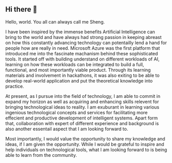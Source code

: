 ## Hi there 👋

<!--
**foo17/foo17** is a ✨ _special_ ✨ repository because its `README.md` (this file) appears on your GitHub profile.

Here are some ideas to get you started:

- 🔭 I’m currently working on ...
- 🌱 I’m currently learning ...
- 👯 I’m looking to collaborate on ...
- 🤔 I’m looking for help with ...
- 💬 Ask me about ...
- 📫 How to reach me: ...
- 😄 Pronouns: ...
- ⚡ Fun fact: ...
-->

Hello, world. You all can always call me Sheng.

I have been inspired by the immense benefits Artificial Intelligence can bring to the world and have always had strong passion in keeping abreast on how this constantly advancing technology can potentailly lend a hand for people how are really in need. Microsoft Azure was the first platform that introduced me into the fascinate machanism behind these sophisticated tools. It started off with building understand on different workloads of AI, learning on how these workloads can be integrated to build a full, functional, and most importantly viable product. Through its learning materials and involvement in hackathons, it was also exiting to be able to develop real-world application and put the theoretical knowledge into practice. 

At present, as I pursue into the field of technology, I am able to commit in expand my horizon as well as acquiring and enhancing skills relevent for bringing technological ideas to reality. I am exuburant in learning various ingenious technological concepts and services for facilitating more effecient and productive development of intelligent systems. Apart form that, collaboration with expert of different experience and background is also another essentail aspect that I am looking forward to. 

Most importantly, I would value the opportunity to share my knowledge and ideas, if I am given the opportunity. While I would be grateful to inspire and help individuals on technological tools, what I am looking forward to is being able to learn from the community.
